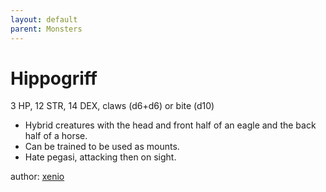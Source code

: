 ```yaml
---
layout: default
parent: Monsters
---
```

# Hippogriff
3 HP, 12 STR, 14 DEX, claws (d6+d6) or bite (d10)
- Hybrid creatures with the head and front half of an eagle and the back half of a horse.
- Can be trained to be used as mounts.
- Hate pegasi, attacking then on sight.

author: [xenio](https://xenioinabottle.blogspot.com)

